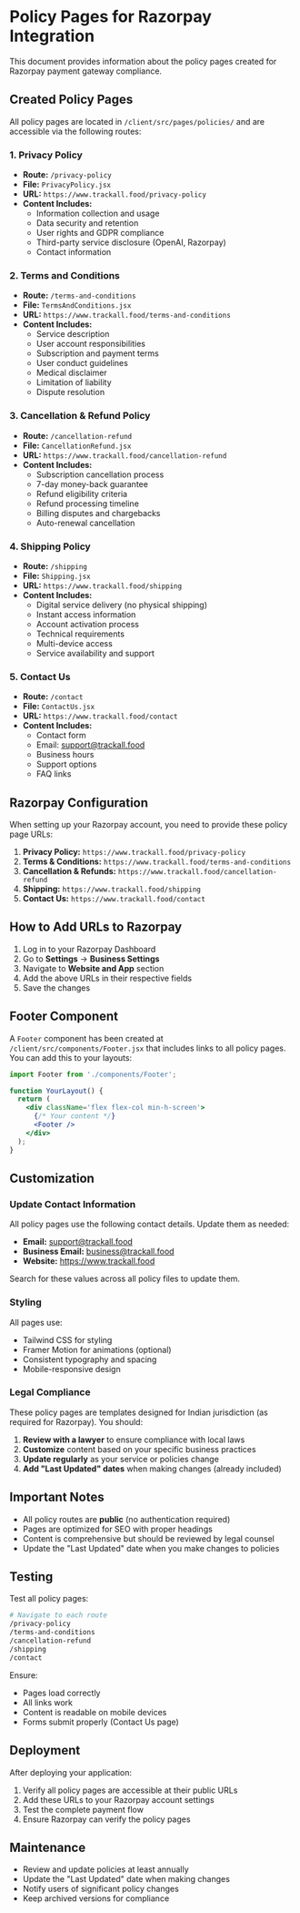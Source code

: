 # Policy Pages for Razorpay Integration

This document provides information about the policy pages created for Razorpay payment gateway compliance.

## Created Policy Pages

All policy pages are located in `/client/src/pages/policies/` and are accessible via the following routes:

### 1. Privacy Policy

- **Route:** `/privacy-policy`
- **File:** `PrivacyPolicy.jsx`
- **URL:** `https://www.trackall.food/privacy-policy`
- **Content Includes:**
  - Information collection and usage
  - Data security and retention
  - User rights and GDPR compliance
  - Third-party service disclosure (OpenAI, Razorpay)
  - Contact information

### 2. Terms and Conditions

- **Route:** `/terms-and-conditions`
- **File:** `TermsAndConditions.jsx`
- **URL:** `https://www.trackall.food/terms-and-conditions`
- **Content Includes:**
  - Service description
  - User account responsibilities
  - Subscription and payment terms
  - User conduct guidelines
  - Medical disclaimer
  - Limitation of liability
  - Dispute resolution

### 3. Cancellation & Refund Policy

- **Route:** `/cancellation-refund`
- **File:** `CancellationRefund.jsx`
- **URL:** `https://www.trackall.food/cancellation-refund`
- **Content Includes:**
  - Subscription cancellation process
  - 7-day money-back guarantee
  - Refund eligibility criteria
  - Refund processing timeline
  - Billing disputes and chargebacks
  - Auto-renewal cancellation

### 4. Shipping Policy

- **Route:** `/shipping`
- **File:** `Shipping.jsx`
- **URL:** `https://www.trackall.food/shipping`
- **Content Includes:**
  - Digital service delivery (no physical shipping)
  - Instant access information
  - Account activation process
  - Technical requirements
  - Multi-device access
  - Service availability and support

### 5. Contact Us

- **Route:** `/contact`
- **File:** `ContactUs.jsx`
- **URL:** `https://www.trackall.food/contact`
- **Content Includes:**
  - Contact form
  - Email: support@trackall.food
  - Business hours
  - Support options
  - FAQ links

## Razorpay Configuration

When setting up your Razorpay account, you need to provide these policy page URLs:

1. **Privacy Policy:** `https://www.trackall.food/privacy-policy`
2. **Terms & Conditions:** `https://www.trackall.food/terms-and-conditions`
3. **Cancellation & Refunds:** `https://www.trackall.food/cancellation-refund`
4. **Shipping:** `https://www.trackall.food/shipping`
5. **Contact Us:** `https://www.trackall.food/contact`

## How to Add URLs to Razorpay

1. Log in to your Razorpay Dashboard
2. Go to **Settings** → **Business Settings**
3. Navigate to **Website and App** section
4. Add the above URLs in their respective fields
5. Save the changes

## Footer Component

A `Footer` component has been created at `/client/src/components/Footer.jsx` that includes links to all policy pages. You can add this to your layouts:

```jsx
import Footer from './components/Footer';

function YourLayout() {
  return (
    <div className='flex flex-col min-h-screen'>
      {/* Your content */}
      <Footer />
    </div>
  );
}
```

## Customization

### Update Contact Information

All policy pages use the following contact details. Update them as needed:

- **Email:** support@trackall.food
- **Business Email:** business@trackall.food
- **Website:** https://www.trackall.food

Search for these values across all policy files to update them.

### Styling

All pages use:

- Tailwind CSS for styling
- Framer Motion for animations (optional)
- Consistent typography and spacing
- Mobile-responsive design

### Legal Compliance

These policy pages are templates designed for Indian jurisdiction (as required for Razorpay). You should:

1. **Review with a lawyer** to ensure compliance with local laws
2. **Customize** content based on your specific business practices
3. **Update regularly** as your service or policies change
4. **Add "Last Updated" dates** when making changes (already included)

## Important Notes

- All policy routes are **public** (no authentication required)
- Pages are optimized for SEO with proper headings
- Content is comprehensive but should be reviewed by legal counsel
- Update the "Last Updated" date when you make changes to policies

## Testing

Test all policy pages:

```bash
# Navigate to each route
/privacy-policy
/terms-and-conditions
/cancellation-refund
/shipping
/contact
```

Ensure:

- Pages load correctly
- All links work
- Content is readable on mobile devices
- Forms submit properly (Contact Us page)

## Deployment

After deploying your application:

1. Verify all policy pages are accessible at their public URLs
2. Add these URLs to your Razorpay account settings
3. Test the complete payment flow
4. Ensure Razorpay can verify the policy pages

## Maintenance

- Review and update policies at least annually
- Update the "Last Updated" date when making changes
- Notify users of significant policy changes
- Keep archived versions for compliance
